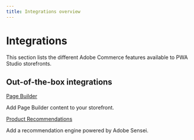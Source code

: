 ```yaml
---
title: Integrations overview
---
```


# Integrations

This section lists the different Adobe Commerce features available to PWA Studio storefronts.

<DiscoverBlock width="45%" slots="heading, link, text"/>

## Out-of-the-box integrations

[Page Builder](pagebuilder/)

Add Page Builder content to your storefront.

<DiscoverBlock width="45%" slots="link, text"/>

[Product Recommendations](product-recommendations/)

Add a recommendation engine powered by Adobe Sensei.
